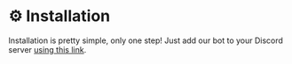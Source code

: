 # ⚙ Installation

Installation is pretty simple, only one step! Just add our bot to your Discord server [using this link](https://discord.com/api/oauth2/authorize?client\_id=1078340529932222505\&permissions=536882192\&scope=bot%20applications.commands).
